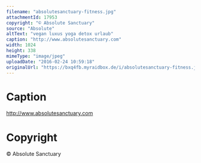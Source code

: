 ```yaml
---
filename: "absolutesanctuary-fitness.jpg"
attachmentId: 17953
copyright: "© Absolute Sanctuary"
source: "Absolute"
altText: "vegan luxus yoga detox urlaub"
caption: "http://www.absolutesanctuary.com"
width: 1024
height: 338
mimeType: "image/jpeg"
uploadDate: "2016-02-24 10:59:18"
originalUrl: "https://bxq4fb.myraidbox.de/i/absolutesanctuary-fitness.jpg"
---
```


# Caption

http://www.absolutesanctuary.com

# Copyright

© Absolute Sanctuary
